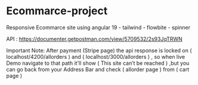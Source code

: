 # Ecommarce-project
Responsive  Ecommarce site using angular 19 - tailwind - flowbite - spinner  

API : https://documenter.getpostman.com/view/5709532/2s93JqTRWN

Important Note:
After payment (Stripe page) the api response is locked on ( localhost/4200/allorders ) and ( localhost/3000/allorders ) , so when live Demo navigate to that path it'll show ( This site can’t be reached ) ,but you can go back from your Address Bar and check ( allorder page ) from ( cart page )
